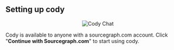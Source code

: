 ## Setting up cody

<p align="center">
  <img src="./media/cody-setup.gif" alt="Cody Chat"/>
</p>

Cody is available to anyone with a sourcegraph.com account. Click "**Continue with Sourcegraph.com**" to start using cody.